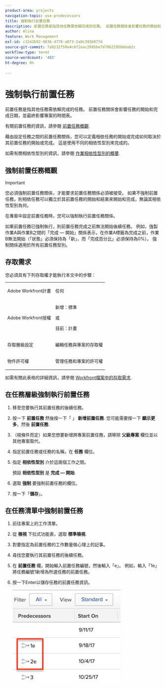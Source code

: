 ```yaml
---
product-area: projects
navigation-topic: use-predecessors
title: 強制執行前置任務
description: 前置任務是指其他任務需依賴完成的任務。 前置任務關係會影響任務的開始和完成日期，並最終影響專案的時間表。
author: Alina
feature: Work Management
exl-id: c3242b92-9036-4770-a073-2a9c393b97fd
source-git-commit: 7a9232f59e4c6f2eac2995be7d7862295b6bab2c
workflow-type: tm+mt
source-wordcount: '483'
ht-degree: 0%

---
```


# 強制執行前置任務

<!-- Audited: 2/2024 -->

前置任務是指其他任務需依賴完成的任務。 前置任務關係會影響任務的開始和完成日期，並最終影響專案的時間表。

有關前置任務的資訊，請參閱 [前置任務概觀](../../../manage-work/tasks/use-prdcssrs/predecessors-overview.md).

藉由設定任務之間的前置任務關係，您可以定義相依任務的開始或完成如何取決於其前置任務的開始或完成。 這是使用不同的相依性型別來完成的。

如需有關相依性型別的資訊，請參閱 [作業相依性型別的概要](../../../manage-work/tasks/use-prdcssrs/task-dependency-types.md).

## 強制前置任務概觀

>[!IMPORTANT]
>
>您必須強制前置任務關係，才能要求前置任務關係必須被接受。 如果不強制前置任務，則相依任務可以獨立於其前置任務的開始和結束來開始和完成，無論其相依性型別為何。

在專案中設定前置任務時，您可以強制執行前置任務關係。

如果前置任務已強制執行，則前置任務完成之前無法開始後續任務。 例如，強製作業A與作業B之間的「完成 — 開始」關係表示，在作業A標籤為完成之前，作業B無法開始（「狀態」必須保持為「新」，而「完成百分比」必須保持為0%）。 強制關係適用於所有前置任務型別。

## 存取需求

您必須具有下列存取權才能執行本文中的步驟：

<table style="table-layout:auto"> 
 <col> 
 <col> 
 <tbody> 
  <tr> 
   <td role="rowheader">Adobe Workfront計畫</td> 
   <td> <p>任何</p> </td> 
  </tr> 
  <tr> 
   <td role="rowheader">Adobe Workfront授權</td> 
   <td>
      <p>新增：標準</p> 
      <p>或</p>
      <p>目前：計畫</p>
   </td> 
  </tr> 
  <tr> 
   <td role="rowheader">存取層級設定</td> 
   <td> <p>編輯任務與專案的存取權</p> </td> 
  </tr> 
  <tr> 
   <td role="rowheader">物件許可權</td> 
   <td><p>管理任務和專案的許可權</p></td> 
  </tr> 
 </tbody> 
</table>

如需有關此表格的詳細資訊，請參閱 [Workfront檔案中的存取需求](/help/quicksilver/administration-and-setup/add-users/access-levels-and-object-permissions/access-level-requirements-in-documentation.md).

## 在任務層級強制執行前置任務

1. 移至您要執行其前置任務的後續任務。
1. 按一下 **前置任務** 然後按一下「 」 **新增前置任務**. 您可能需要按一下 **顯示更多**，然後 **前置任務**.
1. （視條件而定）如果您想要新增跨專案前置任務，請移除 **父級專案** 欄位並以其他專案取代。
1. 指定前置任務或任務的名稱，在 **任務** 欄位。
1. 指定 **相依性型別** 介於這兩個工作之間。

   預設 **相依性型別** 是 **完成 — 開始**.

1. 選取 **強制** 要強制前置任務的欄位。
1. 按一下「**儲存**」。

## 在任務清單中強制前置任務

1. 前往專案上的工作清單。
1. 從 **檢視** 下拉式功能表，選取 **標準檢視**.

1. 對要指定為前置任務的工作數量做心理上的記事。
1. 尋找您要執行其前置任務的後續任務。
1. 在 **前置任務** 欄，開始輸入前置任務編號，然後輸入「e」。 例如，輸入「1e」將任務編號1新增為所選任務的前置任務。
1. 按一下Enter以儲存任務的前置任務資訊。

   ![前置任務_強制_in_list.png](assets/predecessor-enforced-in-list-350x308.png)
